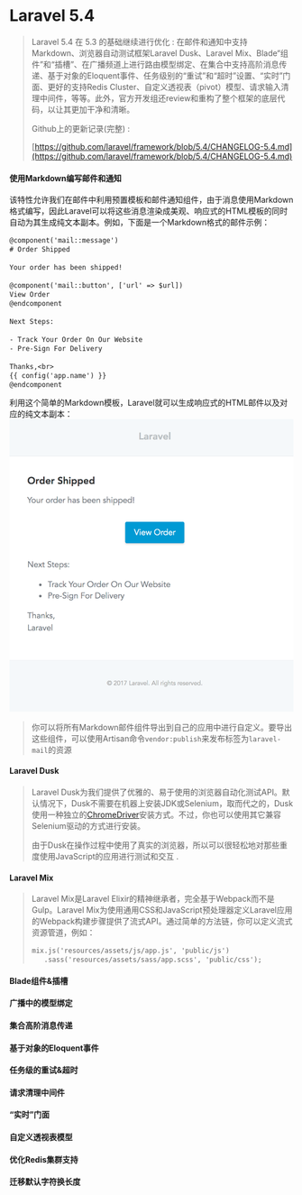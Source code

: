 # Laravel 5.4

> Laravel 5.4 在 5.3 的基础继续进行优化 : 在邮件和通知中支持Markdown、浏览器自动测试框架Laravel Dusk、Laravel Mix、Blade“组件”和“插槽”、在广播频道上进行路由模型绑定、在集合中支持高阶消息传递、基于对象的Eloquent事件、任务级别的“重试”和“超时”设置、“实时”门面、更好的支持Redis Cluster、自定义透视表（pivot）模型、请求输入清理中间件，等等。此外，官方开发组还review和重构了整个框架的底层代码，以让其更加干净和清晰。
>
> Github上的更新记录\(完整\) :
>
> [https://github.com/laravel/framework/blob/5.4/CHANGELOG-5.4.md](https://github.com/laravel/framework/blob/5.4/CHANGELOG-5.4.md)

#### 使用Markdown编写邮件和通知

该特性允许我们在邮件中利用预置模板和邮件通知组件，由于消息使用Markdown格式编写，因此Laravel可以将这些消息渲染成美观、响应式的HTML模板的同时自动为其生成纯文本副本。例如，下面是一个Markdown格式的邮件示例：

```
@component('mail::message')
# Order Shipped

Your order has been shipped!

@component('mail::button', ['url' => $url])
View Order
@endcomponent

Next Steps:

- Track Your Order On Our Website
- Pre-Sign For Delivery

Thanks,<br>
{{ config('app.name') }}
@endcomponent
```

利用这个简单的Markdown模板，Laravel就可以生成响应式的HTML邮件以及对应的纯文本副本：![](/assets/laravel-email.png)

> 你可以将所有Markdown邮件组件导出到自己的应用中进行自定义。要导出这些组件，可以使用Artisan命令`vendor:publish`来发布标签为`laravel-mail`的资源

#### Laravel Dusk

> Laravel Dusk为我们提供了优雅的、易于使用的浏览器自动化测试API。默认情况下，Dusk不需要在机器上安装JDK或Selenium，取而代之的，Dusk使用一种独立的[ChromeDriver](https://sites.google.com/a/chromium.org/chromedriver/home)安装方式。不过，你也可以使用其它兼容Selenium驱动的方式进行安装。
>
> 由于Dusk在操作过程中使用了真实的浏览器，所以可以很轻松地对那些重度使用JavaScript的应用进行测试和交互 .

#### Laravel Mix

> Laravel Mix是Laravel Elixir的精神继承者，完全基于Webpack而不是Gulp。Laravel Mix为使用通用CSS和JavaScript预处理器定义Laravel应用的Webpack构建步骤提供了流式API。通过简单的方法链，你可以定义流式资源管道，例如：
>
> ```
> mix.js('resources/assets/js/app.js', 'public/js')
>    .sass('resources/assets/sass/app.scss', 'public/css');
> ```

#### Blade组件&插槽

#### 广播中的模型绑定

#### 集合高阶消息传递

#### 基于对象的Eloquent事件

#### 任务级的重试&超时

#### 请求清理中间件

#### “实时”门面

#### 自定义透视表模型

#### 优化Redis集群支持

#### 迁移默认字符换长度



